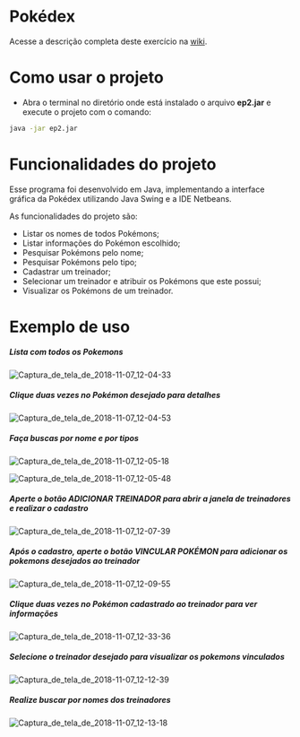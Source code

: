 # Pokédex

Acesse a descrição completa deste exercício na [wiki](https://gitlab.com/oofga/eps/eps_2018_2/ep2/wikis/home).

# Como usar o projeto

* Abra o terminal no diretório onde está instalado o arquivo **ep2.jar** e execute o projeto com o comando:

```sh
java -jar ep2.jar
```



# Funcionalidades do projeto

Esse programa foi desenvolvido em Java, implementando a interface gráfica da Pokédex utilizando Java Swing e a IDE Netbeans.

As funcionalidades do projeto são:

* Listar os nomes de todos Pokémons;
* Listar informações do Pokémon escolhido;
* Pesquisar Pokémons pelo nome;
* Pesquisar Pokémons pelo tipo;
* Cadastrar um treinador;
* Selecionar um treinador e atribuir os Pokémons que este possui;
* Visualizar os Pokémons de um treinador.


# Exemplo de uso

##### Lista com todos os Pokemons

![Captura_de_tela_de_2018-11-07_12-04-33](/uploads/d930eaa8fce9453effb79c7a9f02578d/Captura_de_tela_de_2018-11-07_12-04-33.png)

##### Clique duas vezes no Pokémon desejado para detalhes

![Captura_de_tela_de_2018-11-07_12-04-53](/uploads/2a9145c20e264186dfae4b57c1577f55/Captura_de_tela_de_2018-11-07_12-04-53.png)

##### Faça buscas por nome e por tipos

![Captura_de_tela_de_2018-11-07_12-05-18](/uploads/5a045ea3ea8a65501a82e7334b49d2ed/Captura_de_tela_de_2018-11-07_12-05-18.png)

![Captura_de_tela_de_2018-11-07_12-05-48](/uploads/9506ced5b9daf4fa7a9d53b259fd8670/Captura_de_tela_de_2018-11-07_12-05-48.png)

##### Aperte o botão ADICIONAR TREINADOR para abrir a janela de treinadores e realizar o cadastro

![Captura_de_tela_de_2018-11-07_12-07-39](/uploads/fe2d8702f8d214efaa3a30d6c8d6e1b0/Captura_de_tela_de_2018-11-07_12-07-39.png)

##### Após o cadastro, aperte o botão VINCULAR POKÉMON para adicionar os pokemons desejados ao treinador 

![Captura_de_tela_de_2018-11-07_12-09-55](/uploads/535567caee9969d83bfa9be3f5c3437d/Captura_de_tela_de_2018-11-07_12-09-55.png)

##### Clique duas vezes no Pokémon cadastrado ao treinador para ver informações

![Captura_de_tela_de_2018-11-07_12-33-36](/uploads/4b626d37da8f7ed77ed19dcacf8053cb/Captura_de_tela_de_2018-11-07_12-33-36.png)

##### Selecione o treinador desejado para visualizar os pokemons vinculados

![Captura_de_tela_de_2018-11-07_12-12-39](/uploads/d24d19f2547208b9017ddc4acea24bb7/Captura_de_tela_de_2018-11-07_12-12-39.png)

##### Realize buscar por nomes dos treinadores

![Captura_de_tela_de_2018-11-07_12-13-18](/uploads/2c54e10d6cb9c4ff4ca3a0a567f075df/Captura_de_tela_de_2018-11-07_12-13-18.png)

